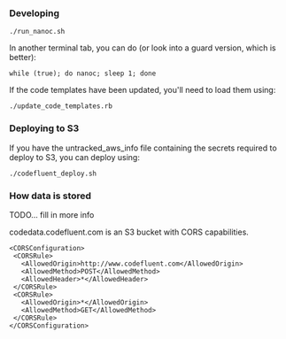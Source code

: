 ### Developing

    ./run_nanoc.sh

In another terminal tab, you can do (or look into a guard version, which is better):

    while (true); do nanoc; sleep 1; done

If the code templates have been updated, you'll need to load them using:

    ./update_code_templates.rb

### Deploying to S3

If you have the untracked\_aws\_info file containing the secrets required to
deploy to S3, you can deploy using:

    ./codefluent_deploy.sh

### How data is stored

TODO... fill in more info

codedata.codefluent.com is an S3 bucket with CORS capabilities.

    <CORSConfiguration>
     <CORSRule>
       <AllowedOrigin>http://www.codefluent.com</AllowedOrigin>
       <AllowedMethod>POST</AllowedMethod>
       <AllowedHeader>*</AllowedHeader>
     </CORSRule>
     <CORSRule>
       <AllowedOrigin>*</AllowedOrigin>
       <AllowedMethod>GET</AllowedMethod>
     </CORSRule>
    </CORSConfiguration>
